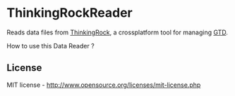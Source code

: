 ThinkingRockReader
=============

Reads data files from [ThinkingRock](http://www.trgtd.com.au/), a crossplatform tool for managing [GTD](http://en.wikipedia.org/wiki/Getting_Things_Done).

How to use this Data Reader ? 

License
-------

MIT license - http://www.opensource.org/licenses/mit-license.php
